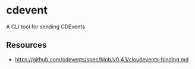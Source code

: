 # cdevent
A CLI tool for sending CDEvents

## Resources

- https://github.com/cdevents/spec/blob/v0.4.1/cloudevents-binding.md